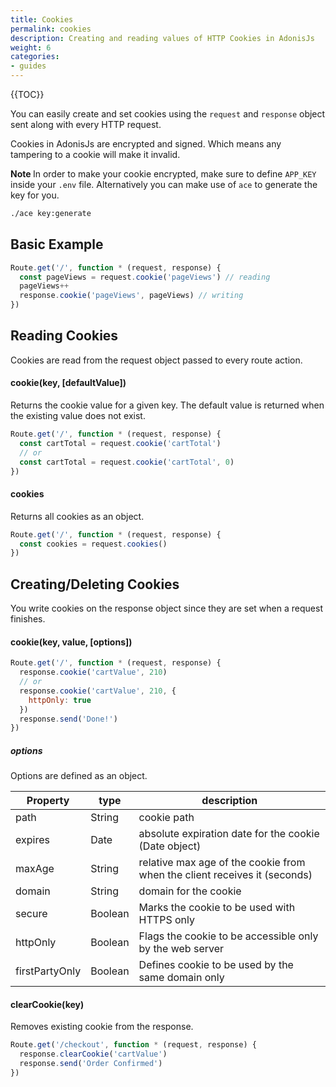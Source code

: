 ```yaml
---
title: Cookies
permalink: cookies
description: Creating and reading values of HTTP Cookies in AdonisJs
weight: 6
categories:
- guides
---
```


{{TOC}}

You can easily create and set cookies using the `request` and `response` object sent along with every HTTP request.

Cookies in AdonisJs are encrypted and signed. Which means any tampering to a cookie will make it invalid.

<div class="note">
<strong> Note </strong> In order to make your cookie encrypted, make sure to define <code>APP_KEY</code> inside your <code>.env</code> file. Alternatively you can make use of <code>ace</code> to generate the key for you.</div>

```bash
./ace key:generate
```

## Basic Example

```javascript
Route.get('/', function * (request, response) {
  const pageViews = request.cookie('pageViews') // reading
  pageViews++
  response.cookie('pageViews', pageViews) // writing
})
```


## Reading Cookies

Cookies are read from the request object passed to every route action.

#### cookie(key, [defaultValue])

Returns the cookie value for a given key. The default value is returned when the existing value does not exist.

```javascript
Route.get('/', function * (request, response) {
  const cartTotal = request.cookie('cartTotal')
  // or
  const cartTotal = request.cookie('cartTotal', 0)
})
```

#### cookies

Returns all cookies as an object.

```javascript
Route.get('/', function * (request, response) {
  const cookies = request.cookies()
})
```

## Creating/Deleting Cookies

You write cookies on the response object since they are set when a request finishes.

#### cookie(key, value, [options])

```javascript
Route.get('/', function * (request, response) {
  response.cookie('cartValue', 210)
  // or
  response.cookie('cartValue', 210, {
    httpOnly: true
  })
  response.send('Done!')
})
```

##### options

Options are defined as an object.

| Property       | type    | description                              |
| -------------- | ------- | ---------------------------------------- |
| path           | String  | cookie path                              |
| expires        | Date    | absolute expiration date for the cookie (Date object) |
| maxAge         | String  | relative max age of the cookie from when the client receives it (seconds) |
| domain         | String  | domain for the cookie                    |
| secure         | Boolean | Marks the cookie to be used with HTTPS only |
| httpOnly       | Boolean | Flags the cookie to be accessible only by the web server |
| firstPartyOnly | Boolean | Defines cookie to be used by the same domain only |

#### clearCookie(key)

Removes existing cookie from the response.

```javascript
Route.get('/checkout', function * (request, response) {
  response.clearCookie('cartValue')
  response.send('Order Confirmed')
})
```
